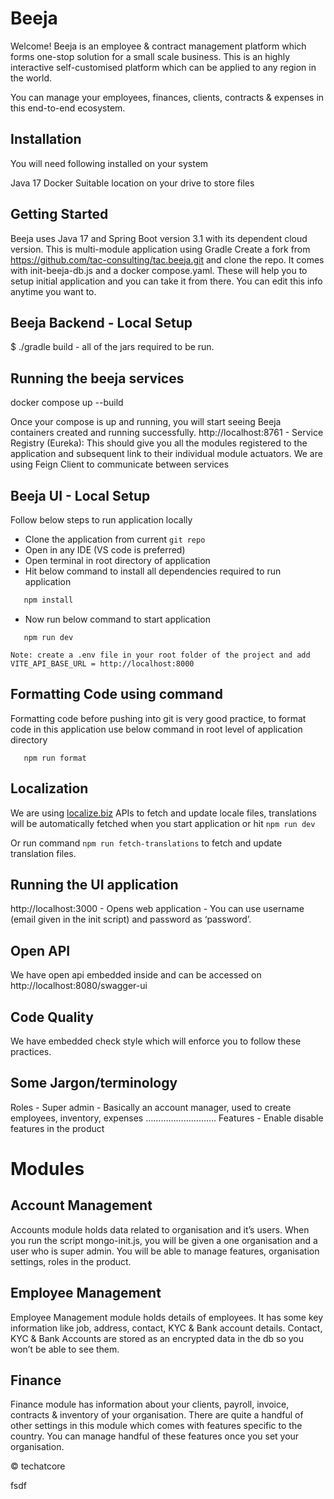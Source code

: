 # Beeja

Welcome! Beeja is an employee & contract management platform which forms one-stop solution for a small scale business. This is an highly interactive self-customised  platform which  can be applied to any region in the world. 

You can manage your employees, finances, clients, contracts & expenses in this end-to-end ecosystem.


## Installation

You will need following installed on your system

Java 17
Docker
Suitable location on your drive to store files

## Getting Started

Beeja uses Java 17 and Spring Boot version 3.1 with its dependent cloud version. This is multi-module application using Gradle
Create a fork from https://github.com/tac-consulting/tac.beeja.git and clone the repo.
It comes with init-beeja-db.js and a docker compose.yaml. These will help you to setup initial application and you can take it from there. You can edit this info anytime you want to.

## Beeja Backend - Local Setup

$ ./gradle build - all of the jars required to be run.


## Running the beeja services

docker compose up --build

Once your compose is up and running, you will start seeing Beeja containers created and running successfully. 
http://localhost:8761 - Service Registry (Eureka): This should give you all the modules registered to the application and subsequent link to their individual module actuators.
We are using Feign Client to communicate between services



## Beeja UI - Local Setup

Follow below steps to run application locally

- Clone the application from current `git repo`
- Open in any IDE (VS code is preferred)
- Open terminal in root directory of application
- Hit below command to install all dependencies required to run application

```txt
   npm install
```

- Now run below command to start application

```
   npm run dev
```

`Note: create a .env file in your root folder of the project and add VITE_API_BASE_URL = http://localhost:8000`

## Formatting Code using command
Formatting code before pushing into git is very good practice, to format code in this application use below command in root level of application directory
```
   npm run format
```


## Localization
We are using [localize.biz](https://localise.biz/) APIs to fetch and update locale files, translations will be automatically fetched when you start application or hit ```npm run dev```

Or run command ```npm run fetch-translations``` to fetch and update translation files.

## Running the UI application
http://localhost:3000 - Opens web application - You can use username (email given in the init script) and password as ‘password’.




## Open API

We have open api embedded inside and can be accessed on http://localhost:8080/swagger-ui


## Code Quality
We have embedded check style which will enforce you to follow these practices.



## Some Jargon/terminology
Roles - Super admin - Basically an account manager, used to create employees, inventory, expenses
……………………….
Features  - Enable disable features in the product



# Modules

## Account Management


Accounts module holds data related to organisation and it’s users. When you run the script mongo-init.js, you will be given a one organisation and a user who is super admin. You will be able to manage features, organisation settings, roles in the product.

## Employee Management


Employee Management module holds details of employees. It has some key information like job, address, contact, KYC & Bank account details. Contact, KYC & Bank Accounts are stored as an encrypted data in the db so you won’t be able to see them.


## Finance

Finance module has information about your clients, payroll, invoice, contracts & inventory of your organisation. There are quite a handful of other settings in this module which comes with features specific to the country. You can manage handful of these features once you set your organisation.


&copy; techatcore




 







fsdf